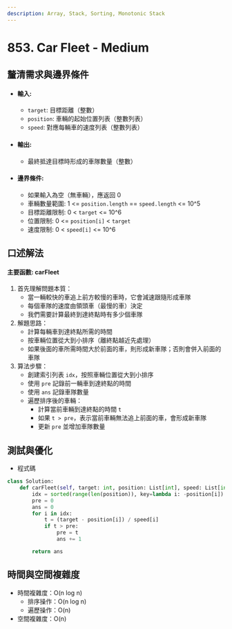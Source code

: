 ```yaml
---
description: Array, Stack, Sorting, Monotonic Stack
---
```


# 853. Car Fleet - Medium

## 釐清需求與邊界條件

* #### 輸入:
  * `target`: 目標距離（整數）
  * `position`: 車輛的起始位置列表（整數列表）
  * `speed`: 對應每輛車的速度列表（整數列表）
* #### 輸出:
  * 最終抵達目標時形成的車隊數量（整數）
* #### 邊界條件:
  * 如果輸入為空（無車輛），應返回 0
  * 車輛數量範圍: 1 <= `position.length` == `speed.length` <= 10^5
  * 目標距離限制: 0 < `target` <= 10^6
  * 位置限制: 0 <= `position[i]` < `target`
  * 速度限制: 0 < `speed[i]` <= 10^6

## 口述解法

#### 主要函數: carFleet

1. 首先理解問題本質：
   * 當一輛較快的車追上前方較慢的車時，它會減速跟隨形成車隊
   * 每個車隊的速度由領頭車（最慢的車）決定
   * 我們需要計算最終到達終點時有多少個車隊
2. 解題思路：
   * 計算每輛車到達終點所需的時間
   * 按車輛位置從大到小排序（離終點越近先處理）
   * 如果後面的車所需時間大於前面的車，則形成新車隊；否則會併入前面的車隊
3. 算法步驟：
   * 創建索引列表 `idx`，按照車輛位置從大到小排序
   * 使用 `pre` 記錄前一輛車到達終點的時間
   * 使用 `ans` 記錄車隊數量
   * 遍歷排序後的車輛：
     * 計算當前車輛到達終點的時間 `t`
     * 如果 `t > pre`，表示當前車輛無法追上前面的車，會形成新車隊
     * 更新 `pre` 並增加車隊數量

## 測試與優化

* 程式碼

```python
class Solution:
    def carFleet(self, target: int, position: List[int], speed: List[int]) -> int:
        idx = sorted(range(len(position)), key=lambda i: -position[i])
        pre = 0
        ans = 0
        for i in idx:
            t = (target - position[i]) / speed[i]
            if t > pre:
                pre = t
                ans += 1    

        return ans
```

## 時間與空間複雜度

* 時間複雜度：O(n log n)
  * 排序操作：O(n log n)
  * 遍歷操作：O(n)
* 空間複雜度：O(n)
